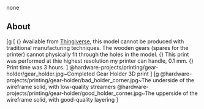 none
## About
[g
 [
{} Available from <a href="http://www.thingiverse.com/thing:11071">Thingiverse</a>, this model cannot be produced with traditional manufacturing techniques. The wooden gears (spares for the printer) cannot physically fit through the holes in the model.
{} This print was performed at thie highest resolution my printer can handle, 0.1 mm.
{} Print time was 3 hours.
 ]
 @hardware-projects/printing/gear-holder/gear_holder.jpg~Completed Gear Holder 3D print
]
[g
 @hardware-projects/printing/gear-holder/bad_holder_corner.jpg~The underside of the wireframe solid, with low-quality streamers
 @hardware-projects/printing/gear-holder/good_holder_corner.jpg~The upperside of the wireframe solid, with good-quality layering
]